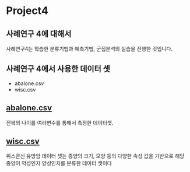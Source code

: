# Project4

## 사례연구 4에 대해서

사례연구4는 학습한 분류기법과 예측기법, 군집분석의 실습을 진행한 것입니다.

## 사례연구 4에서 사용한 데이터 셋
- abalone.csv
- wisc.csv

## [abalone.csv](https://github.com/Youuuuj/Project4/tree/main/%EC%82%AC%EB%A1%80%EC%97%B0%EA%B5%AC4%20%EB%8D%B0%EC%9D%B4%ED%84%B0%EC%85%8B/abalone.csv)
전복의 나이를 여러변수를 통해서 측정한 데이터셋.

## [wisc.csv](https://github.com/Youuuuj/Project4/tree/main/%EC%82%AC%EB%A1%80%EC%97%B0%EA%B5%AC4%20%EB%8D%B0%EC%9D%B4%ED%84%B0%EC%85%8B/wisc.csv)
위스콘신 유방암 데이터 셋는 종양의 크기, 모양 등의 다양한 속성 값을 기반으로
해당 종양이 악성인지 양성인지를 분류한 데이터 셋이다

